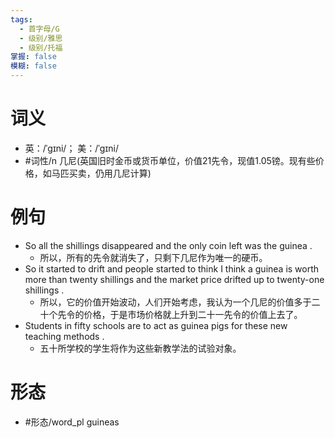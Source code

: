 ```yaml
---
tags:
  - 首字母/G
  - 级别/雅思
  - 级别/托福
掌握: false
模糊: false
---
```

# 词义
- 英：/ˈɡɪni/； 美：/ˈɡɪni/
- #词性/n  几尼(英国旧时金币或货币单位，价值21先令，现值1.05镑。现有些价格，如马匹买卖，仍用几尼计算)
# 例句
- So all the shillings disappeared and the only coin left was the guinea .
	- 所以，所有的先令就消失了，只剩下几尼作为唯一的硬币。
- So it started to drift and people started to think I think a guinea is worth more than twenty shillings and the market price drifted up to twenty-one shillings .
	- 所以，它的价值开始波动，人们开始考虑，我认为一个几尼的价值多于二十个先令的价格，于是市场价格就上升到二十一先令的价值上去了。
- Students in fifty schools are to act as guinea pigs for these new teaching methods .
	- 五十所学校的学生将作为这些新教学法的试验对象。
# 形态
- #形态/word_pl guineas
